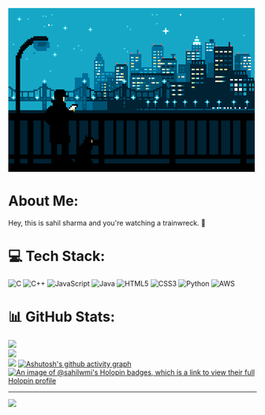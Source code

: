 <img src="https://github.com/SahilWMI/SahilWMI/blob/main/YT02.gif"  />

#  About Me:
Hey, this is sahil sharma and you're watching a trainwreck. 🦍


# 💻 Tech Stack:
![C](https://img.shields.io/badge/c-%2300599C.svg?style=for-the-badge&logo=c&logoColor=white) ![C++](https://img.shields.io/badge/c++-%2300599C.svg?style=for-the-badge&logo=c%2B%2B&logoColor=white) ![JavaScript](https://img.shields.io/badge/javascript-%23323330.svg?style=for-the-badge&logo=javascript&logoColor=%23F7DF1E) ![Java](https://img.shields.io/badge/java-%23ED8B00.svg?style=for-the-badge&logo=openjdk&logoColor=white) ![HTML5](https://img.shields.io/badge/html5-%23E34F26.svg?style=for-the-badge&logo=html5&logoColor=white) ![CSS3](https://img.shields.io/badge/css3-%231572B6.svg?style=for-the-badge&logo=css3&logoColor=white) ![Python](https://img.shields.io/badge/python-3670A0?style=for-the-badge&logo=python&logoColor=ffdd54) ![AWS](https://img.shields.io/badge/AWS-%23FF9900.svg?style=for-the-badge&logo=amazon-aws&logoColor=white)
# 📊 GitHub Stats:
![](https://github-readme-stats.vercel.app/api?username=SahilWMI&theme=synthwave&hide_border=false&include_all_commits=false&count_private=true)<br/>
![](https://github-readme-streak-stats.herokuapp.com/?user=SahilWMI&theme=synthwave&hide_border=false)<br/>
![](https://github-readme-stats.vercel.app/api/top-langs/?username=SahilWMI&theme=synthwave&hide_border=false&include_all_commits=false&count_private=true&layout=compact)
[![Ashutosh's github activity graph](https://github-readme-activity-graph.vercel.app/graph?username=Ashutosh00710)](https://github.com/ashutosh00710/github-readme-activity-graph)
[![An image of @sahilwmi's Holopin badges, which is a link to view their full Holopin profile](https://holopin.me/sahilwmi)](https://holopin.io/@sahilwmi)

---
[![](https://visitcount.itsvg.in/api?id=SahilWMI&icon=5&color=11)](https://visitcount.itsvg.in)

<!-- Proudly created with GPRM ( https://gprm.itsvg.in ) -->

